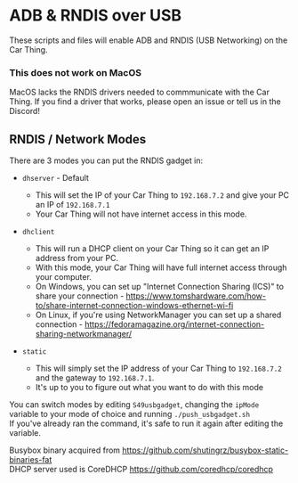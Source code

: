 # ADB & RNDIS over USB
These scripts and files will enable ADB and RNDIS (USB Networking) on the Car Thing.
### This does not work on MacOS
MacOS lacks the RNDIS drivers needed to commmunicate with the Car Thing. If you find a driver that works, please open an issue or tell us in the Discord!

## RNDIS / Network Modes
There are 3 modes you can put the RNDIS gadget in:
* `dhserver` - Default
  * This will set the IP of your Car Thing to `192.168.7.2` and give your PC an IP of `192.168.7.1`
  * Your Car Thing will not have internet access in this mode.

* `dhclient`
  * This will run a DHCP client on your Car Thing so it can get an IP address from your PC.
  * With this mode, your Car Thing will have full internet access through your computer.
  * On Windows, you can set up "Internet Connection Sharing (ICS)" to share your connection - https://www.tomshardware.com/how-to/share-internet-connection-windows-ethernet-wi-fi
  * On Linux, if you're using NetworkManager you can set up a shared connection - https://fedoramagazine.org/internet-connection-sharing-networkmanager/
 
* `static`
  * This will simply set the IP address of your Car Thing to `192.168.7.2` and the gateway to `192.168.7.1`.
  * It's up to you to figure out what you want to do with this mode
  
You can switch modes by editing `S49usbgadget`, changing the `ipMode` variable to your mode of choice and running `./push_usbgadget.sh` \
If you've already ran the command, it's safe to run it again after editing the variable.

Busybox binary acquired from https://github.com/shutingrz/busybox-static-binaries-fat \
DHCP server used is CoreDHCP https://github.com/coredhcp/coredhcp
